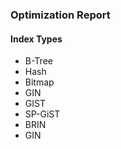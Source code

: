 ### Optimization Report

#### Index Types
- B-Tree
- Hash
- Bitmap
- GIN
- GIST
- SP-GiST
- BRIN
- GIN